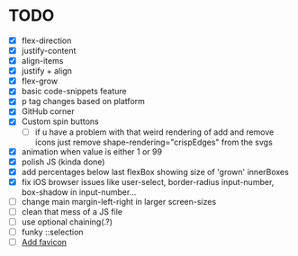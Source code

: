 # TODO

- [x] flex-direction
- [x] justify-content
- [x] align-items
- [x] justify + align
- [x] flex-grow
- [x] basic code-snippets feature
- [x] p tag changes based on platform
- [x] GitHub corner
- [x] Custom spin buttons
  - [ ] if u have a problem with that weird rendering of add and remove icons just remove shape-rendering="crispEdges" from the svgs
- [x] animation when value is either 1 or 99
- [x] polish JS (kinda done)
- [x] add percentages below last flexBox showing size of 'grown' innerBoxes
- [x] fix iOS browser issues like user-select, border-radius input-number, box-shadow in input-number...
- [ ] change main margin-left-right in larger screen-sizes
- [ ] clean that mess of a JS file
- [ ] use optional chaining(.?)
- [ ] funky ::selection
- [ ] [Add favicon](https://evilmartians.com/chronicles/how-to-favicon-in-2021-six-files-that-fit-most-needs)
